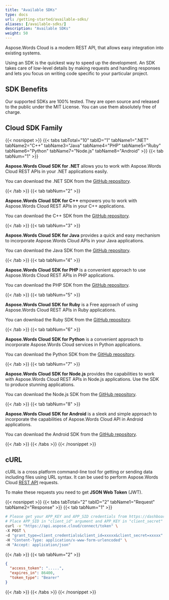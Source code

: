 ```yaml
---
title: "Available SDKs"
type: docs
url: /getting-started/available-sdks/
aliases: [/available-sdks/]
description: "Available SDKs"
weight: 50
---
```


Aspose.Words Cloud is a modern REST API, that allows easy integration into existing systems.

Using an SDK is the quickest way to speed up the development. An SDK takes care of low-level details by making requests and handling responses and lets you focus on writing code specific to your particular project.

## SDK Benefits

Our supported SDKs are 100% tested. They are open source and released to the public under the MIT License. You can use them absolutely free of charge.

## Cloud SDK Family

{{< nosnippet >}}
{{< tabs tabTotal="10" tabID="1" tabName1=".NET" tabName2="C++" tabName3="Java" tabName4="PHP" tabName5="Ruby" tabName6="Python" tabName7="Node.js" tabName8="Android" >}}
{{< tab tabNum="1" >}}

**Aspose.Words Cloud SDK for .NET** allows you to work with Aspose.Words Cloud REST APIs in your .NET applications easily.

You can download the .NET SDK from the [GitHub repository](https://github.com/aspose-words-cloud/aspose-words-cloud-dotnet).

{{< /tab >}}
{{< tab tabNum="2" >}}

**Aspose.Words Cloud SDK for C++** empowers you to work with Aspose.Words Cloud REST APIs in your C++ applications.

You can download the C++ SDK from the [GitHub repository](https://github.com/aspose-words-cloud/aspose-words-cloud-cpp).

{{< /tab >}}
{{< tab tabNum="3" >}}

**Aspose.Words Cloud SDK for Java** provides a quick and easy mechanism to incorporate Aspose.Words Cloud APIs in your Java applications.

You can download the Java SDK from the [GitHub repository](https://github.com/aspose-words-cloud/aspose-words-cloud-java).

{{< /tab >}}
{{< tab tabNum="4" >}}

**Aspose.Words Cloud SDK for PHP** is a convenient approach to use Aspose.Words Cloud REST APIs in PHP applications.

You can download the PHP SDK from the [GitHub repository](https://github.com/aspose-words-cloud/aspose-words-cloud-php).

{{< /tab >}}
{{< tab tabNum="5" >}}

**Aspose.Words Cloud SDK for Ruby** is a Free approach of using Aspose.Words Cloud REST APIs in Ruby applications.

You can download the Ruby SDK from the [GitHub repository](https://github.com/aspose-words-cloud/aspose-words-cloud-ruby).

{{< /tab >}}
{{< tab tabNum="6" >}}

**Aspose.Words Cloud SDK for Python** is a convenient approach to incorporate Aspose.Words Cloud services in Python applications.

You can download the Python SDK from the [GitHub repository](https://github.com/aspose-words-cloud/aspose-words-cloud-python).

{{< /tab >}}
{{< tab tabNum="7" >}}

**Aspose.Words Cloud SDK for Node.js** provides the capabilities to work with Aspose.Words Cloud REST APIs in Node.js applications. Use the SDK to produce stunning applications.

You can download the Node.js SDK from the [GitHub repository](https://github.com/aspose-words-cloud/aspose-words-cloud-node).

{{< /tab >}}
{{< tab tabNum="8" >}}

**Aspose.Words Cloud SDK for Android** is a sleek and simple approach to incorporate the capabilities of Aspose.Words Cloud API in Android applications.

You can download the Android SDK from the [GitHub repository](https://github.com/aspose-words-cloud/aspose-words-cloud-android).

{{< /tab >}}
{{< /tabs >}}
{{< /nosnippet >}}

## cURL

cURL is a cross platform command-line tool for getting or sending data including files using URL syntax. It can be used to perform Aspose.Words Cloud [REST API](https://apireference.aspose.cloud/words/) requests.

To make these requests you need to get **JSON Web Token** (JWT).

{{< nosnippet >}}
{{< tabs tabTotal="2" tabID="2" tabName1="Request" tabName2="Response" >}}
{{< tab tabNum="1" >}}

```bash
# Please get your APP_KEY and APP_SID credentials from https://dashboard.aspose.cloud/#/apps.
# Place APP_SID in "client_id" argument and APP_KEY in "client_secret" argument.
curl -v "https://api.aspose.cloud/connect/token" \
-X POST \
-d "grant_type=client_credentials&client_id=xxxxx&client_secret=xxxxx" \
-H "Content-Type: application/x-www-form-urlencoded" \
-H "Accept: application/json"
```

{{< /tab >}}
{{< tab tabNum="2" >}}

```json
{
  "access_token": ".....",
  "expires_in": 86400,
  "token_type": "Bearer"
} 
```
{{< /tab >}}
{{< /tabs >}}
{{< /nosnippet >}}
